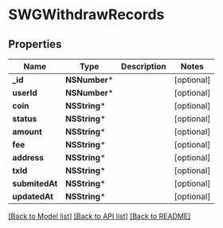 # SWGWithdrawRecords

## Properties
Name | Type | Description | Notes
------------ | ------------- | ------------- | -------------
**_id** | **NSNumber*** |  | [optional] 
**userId** | **NSNumber*** |  | [optional] 
**coin** | **NSString*** |  | [optional] 
**status** | **NSString*** |  | [optional] 
**amount** | **NSString*** |  | [optional] 
**fee** | **NSString*** |  | [optional] 
**address** | **NSString*** |  | [optional] 
**txId** | **NSString*** |  | [optional] 
**submitedAt** | **NSString*** |  | [optional] 
**updatedAt** | **NSString*** |  | [optional] 

[[Back to Model list]](../README.md#documentation-for-models) [[Back to API list]](../README.md#documentation-for-api-endpoints) [[Back to README]](../README.md)



